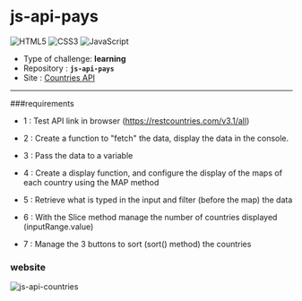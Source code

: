 # js-api-pays
![HTML5](https://img.shields.io/badge/html5-%23E34F26.svg?style=for-the-badge&logo=html5&logoColor=white) ![CSS3](https://img.shields.io/badge/css3-%231572B6.svg?style=for-the-badge&logo=css3&logoColor=white) 	![JavaScript](https://img.shields.io/badge/javascript-%23323330.svg?style=for-the-badge&logo=javascript&logoColor=%23F7DF1E)

- Type of challenge: **learning**
- Repository : **`js-api-pays`**
- Site : <a href="https://florianauc.github.io/js-api-countries/" target="_blank"> Countries API </a>


* * *

###requirements

- 1 : Test API link in browser (https://restcountries.com/v3.1/all)

- 2 : Create a function to "fetch" the data, display the data in the console.

- 3 : Pass the data to a variable

- 4 : Create a display function, and configure the display of the maps of each country using the MAP method

- 5 : Retrieve what is typed in the input and filter (before the map) the data


- 6 : With the Slice method manage the number of countries displayed (inputRange.value)

- 7 : Manage the 3 buttons to sort (sort() method) the countries

### website

![js-api-countries](https://user-images.githubusercontent.com/98493546/179726669-1e7b73fb-271d-44a6-9d50-5c0425116ad0.png)
